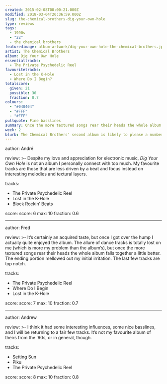 ```yaml
---
created: 2015-02-08T00:00:21.000Z
modified: 2018-03-04T20:36:59.000Z
slug: the-chemical-brothers-dig-your-own-hole
type: reviews
tags:
  - 1990s
  - "22"
  - the chemical brothers
featuredimage: album-artwork/dig-your-own-hole-the-chemical-brothers.jpg
artist: The Chemical Brothers
album: Dig Your Own Hole
essentialtracks:
  - The Private Psychedelic Reel
favouritetracks:
  - Lost in the K-Hole
  - Where Do I Begin?
totalscore:
  given: 21
  possible: 30
  fraction: 0.7
colours:
  - "#040404"
  - "#FFF"
  - "#FFF"
pullquote: Fine basslines
summary: Once the more textured songs rear their heads the whole album falls together a little better. The last few tracks are top notch.
week: 2
blurb: The Chemical Brothers' second album is likely to please a number of electric tastes. It seldom rises above a good beat, but then it doesn't need to.
---
```

author: André

review: >-
  Despite my love and appreciation for electronic music, *Dig Your Own Hole* is not an album I personally connect with too much. My favourite tracks are those that are less driven by a beat and focus instead on interesting melodies and textural layers.

tracks:
  - The Private Psychedelic Reel
  - ­Lost in the K-Hole
  - ­Block Rockin’ Beats

score:
  score: 6
  max: 10
  fraction: 0.6

---
author: Fred

review: >-
  It’s certainly an acquired taste, but once I got over the hump I actually quite enjoyed the album. The allure of dance tracks is totally lost on me (which is more my problem than the album’s), but once the more textured songs rear their heads the whole album falls together a little better. The ending portion mellowed out my initial irritation. The last few tracks are top notch.

tracks:
  - The Private Psychedelic Reel
  - ­Where Do I Begin
  - ­Lost in the K-Hole

score:
  score: 7
  max: 10
  fraction: 0.7

---
author: Andrew

review: >- 
  I think it had some interesting influences, some nice basslines, and I will be returning to a fair few tracks. It’s not my favourite album of theirs from the ’90s, or in general, though.

tracks:
  - Setting Sun
  - ­Piku
  - ­The Private Psychedelic Reel

score:
  score: 8
  max: 10
  fraction: 0.8